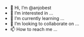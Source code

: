 - 👋 Hi, I’m @anjobest
- 👀 I’m interested in ...
- 🌱 I’m currently learning ...
- 💞️ I’m looking to collaborate on ...
- 📫 How to reach me ...

<!---
anjobest/anjobest is a ✨ special ✨ repository because its `README.md` (this file) appears on your GitHub profile.
You can click the Preview link to take a look at your changes.
--->
